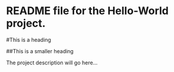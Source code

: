 README file for the Hello-World project.
========================================

#This is a heading

##This is a smaller heading

The project description will go here...
